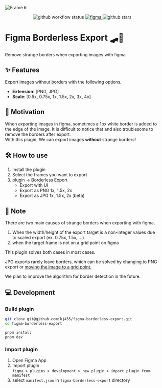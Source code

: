 ![Frame 6](https://user-images.githubusercontent.com/38521709/203567054-333c67a3-c8e3-4526-8c3b-75305bffbb95.png)

<p align="center">
  <img src="https://img.shields.io/github/workflow/status/kj455/figma-borderless-export/Test" alt="github workflow status" >
  <a href="https://www.figma.com/community/plugin/1177240622175495525">
    <img src="https://img.shields.io/badge/Figma-F24E1E?logo=figma&logoColor=white" alt="figma" >
  </a> 
  <img src="https://img.shields.io/github/stars/kj455/figma-borderless-export?style=social" alt="github stars" >
</p>

# Figma Borderless Export 🛹🚫

Remove strange borders when exporting images with figma

## ✨ Features

Export images without borders with the following options.

- **Extension**: [PNG, JPG]
- **Scale**: [0.5x, 0.75x, 1x, 1.5x, 2x, 3x, 4x]

## 💭 Motivation

When exporting images in figma, sometimes a 1px white border is added to the edge of the image.
It is difficult to notice that and also troublesome to remove the borders after export.  
With this plugin, We can export images **without** strange borders!

## 🛠️ How to use

1. Install the plugin
2. Select the frames you want to export
3. plugin → Borderless Export
   - Export with UI
   - Export as PNG 1x, 1.5x, 2x
   - Export as JPG 1x, 1.5x, 2x (beta)

## 📝 Note

There are two main causes of strange borders when exporting with figma.

1. When the width/height of the export target is a non-integer values due to scaled export (ex. 0.75x, 1.5x, ...)
2. when the target frame is not on a grid point on figma

This plugin solves both cases in most cases.

JPG exports rarely leave borders, which can be solved by changing to PNG export or [moving the image to a grid point.](https://forum.figma.com/t/white-border-when-exporting-to-jpg/1999/2)

We plan to improve the algorithm for border detection in the future.

## 💻 Development

### Build plugin

```bash
git clone git@github.com:kj455/figma-borderless-export.git
cd figma-borderless-export

pnpm install
pnpm dev
```

### Import plugin

1. Open Figma App
2. Import plugin  
   `figma > plugins > development > new plugin > import plugin from manifest`
3. select `manifest.json` in `figma-borderless-export` directory
